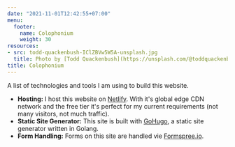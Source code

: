 ```yaml
---
date: "2021-11-01T12:42:55+07:00"
menu:
  footer:
    name: Colophonium
    weight: 30
resources:
- src: todd-quackenbush-IClZBVw5W5A-unsplash.jpg
  title: Photo by [Todd Quackenbush](https://unsplash.com/@toddquackenbush) via [Unsplash](https://unsplash.com/s/photos/construction)
title: Colophonium
---
```


A list of technologies and tools I am using to build this website. 

- **Hosting:** I host this website on [Netlify](). With it's global edge CDN network and the free tier it's perfect for my current requirements (not many visitors, not much traffic). 
- **Static Site Generator:** This site is built with [GoHugo](), a static site generator written in Golang.
- **Form Handling:** Forms on this site are handled vie [Formspree.io](). 
